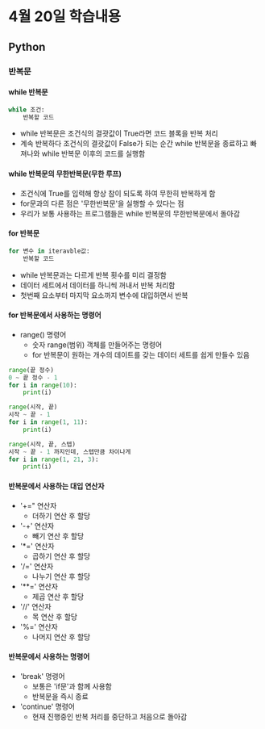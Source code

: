 # 4월 20일 학습내용
## Python
### 반복문

#### while 반복문
```python
while 조건:
    반복할 코드
```
- while 반복문은 조건식의 결괏값이 True라면 코드 블록을 반복 처리
- 계속 반복하다 조건식의 결괏값이 False가 되는 순간 while 반복문을 종료하고 빠져나와 while 반복문 이후의 코드를 실행함

#### while 반복문의 무한반복문(무한 루프)
- 조건식에 True를 입력해 항상 참이 되도록 하여 무한히 반복하게 함
- for문과의 다른 점은 '무한반복문'을 실행할 수 있다는 점
- 우리가 보통 사용하는 프로그램들은 while 반복문의 무한반복문에서 돌아감

#### for 반복문
```python 
for 변수 in iteravble값:
    반복할 코드
```
- while 반복문과는 다르게 반복 횟수를 미리 결정함
- 데이터 세트에서 데이터를 하니씩 꺼내서 반복 처리함
- 첫번째 요소부터 마지막 요소까지 변수에 대입하면서 반복

#### for 반복문에서 사용하는 명령어
- range() 명령어
    - 숫자 range(범위) 객체를 만들어주는 명령어
    - for 반복문이 원하는 개수의 데이트를 갖는 데이터 세트를 쉽게 만들수 있음
```python
range(끝 정수)
0 ~ 끝 정수 - 1
for i in range(10): 
    print(i)
```
```python
range(시작, 끝)
시작 ~ 끝 - 1
for i in range(1, 11): 
    print(i)
```
```python
range(시작, 끝, 스텝)
시작 ~ 끝 - 1 까지인데, 스텝만큼 차이나게 
for i in range(1, 21, 3):
    print(i)
```
#### 반복문에서 사용하는 대입 연산자
- '+=" 연산자
    - 더하기 연산 후 할당
- '-+' 연산자
    - 빼기 연산 후 할당
- '*=' 연산자
    - 곱하기 연산 후 할당
- '/=' 연산자
    - 나누기 연산 후 할당
- '**=' 연산자
    - 제곱 연산 후 할당
- '//' 연산자
    - 목 연산 후 할당
- '%=' 연산자
    - 나머지 연산 후 할당
  
#### 반복문에서 사용하는 명령어
- 'break' 명령어
    - 보통은 'if문'과 함께 사용함 
    - 반복문을 즉시 종료
- 'continue' 명령어
    - 현재 진행중인 반복 처리를 중단하고 처음으로 돌아감